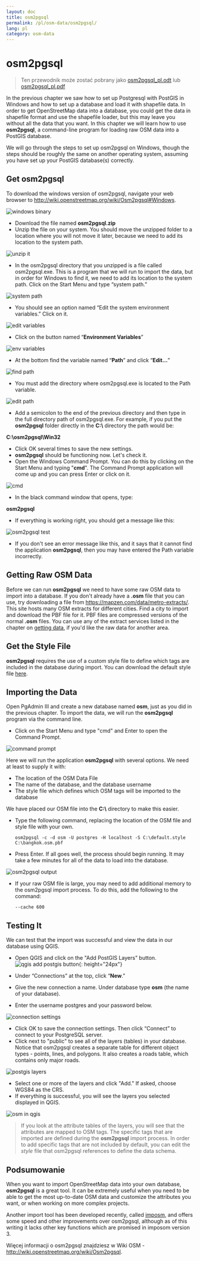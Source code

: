 ```yaml
---
layout: doc
title: osm2pgsql
permalink: /pl/osm-data/osm2pgsql/
lang: pl
category: osm-data
---
```


osm2pgsql
==========

> Ten przewodnik może zostać pobrany jako [osm2pgsql_pl.odt](/files/osm2pgsql_pl.odt) lub [osm2pgsql_pl.pdf](/files/osm2pgsql_pl.pdf)  

In the previous chapter we saw how to set up Postgresql with PostGIS in Windows and how to set up a database and load it with shapefile data. In order to get OpenStreetMap data into a database, you could get the data in shapefile format and use the shapefile loader, but this may leave you without all the data that you want. In this chapter we will learn how to use **osm2pgsql**, a command-line program for loading raw OSM data into a PostGIS database.  

We will go through the steps to set up osm2pgsql on Windows, though the steps should be roughly the same on another operating system, assuming you have set up your PostGIS database(s) correctly.  

Get osm2pgsql
-------------

To download the windows version of osm2pgsql, navigate your web browser to <http://wiki.openstreetmap.org/wiki/Osm2pgsql#Windows>.  

![windows binary][]

- Download the file named **osm2pgsql.zip**  
- Unzip the file on your system. You should move the unzipped folder to a location where you will not move it later, because we need to add its location to the system path.  

![unzip it][]

- In the osm2pgsql directory that you unzipped is a file called osm2pgsql.exe.  This is a program that we will run to import the data, but in order for Windows to find it, we need to add its location to the system path.  Click on the Start Menu and type “system path.”  

![system path][]

- You should see an option named “Edit the system environment variables.”  Click on it.  

![edit variables][]

- Click on the button named “**Environment Variables**”  

![env variables][]

- At the bottom find the variable named “**Path**” and click “**Edit...**”  

![find path][]

- You must add the directory where osm2pgsql.exe is located to the Path variable.  

![edit path][]

- Add a semicolon to the end of the previous directory and then type in the full directory path of osm2pgsql.exe.  For example, if you put the **osm2pgsql** folder directly in the **C:\\** directory the path would be:  
	
**C:\osm2pgsql\Win32**  

- Click OK several times to save the new settings.  
- **osm2pgsql** should be functioning now. Let's check it.  
- Open the Windows Command Prompt. You can do this by clicking on the Start Menu and typing "**cmd**". The Command Prompt application will come up and you can press Enter or click on it.  

![cmd][]

- In the black command window that opens, type:  

**osm2pgsql**

- If everything is working right, you should get a message like this:  

![osm2pgsql test][]

- If you don't see an error message like this, and it says that it cannot find the application **osm2pgsql**, then you may have entered the Path variable incorrectly.  

Getting Raw OSM Data
---------------------
Before we can run **osm2pgsql** we need to have some raw OSM data to import into a database. If you don't already have a **.osm** file that you can use, try downloading a file from <https://mapzen.com/data/metro-extracts/>. This site hosts many OSM extracts for different cities.  Find a city to import and download the PBF file for it. PBF files are compressed versions of the normal **.osm** files. You can use any of the extract services listed in the chapter on [getting data](/en/osm-data/getting-data), if you'd like the raw data for another area.  

Get the Style File
------------------
**osm2pgsql** requires the use of a custom style file to define which tags are included in the database during import. You can download the default style file [here](/files/default.style).  

Importing the Data
-------------------
Open PgAdmin III and create a new database named **osm**, just as you did in the previous chapter. To import the data, we will run the **osm2pgsql** program via the command line. 

- Click on the Start Menu and type "cmd" and Enter to open the Command Prompt.  

![command prompt][]

Here we will run the application **osm2pgsql** with several options. We need at least to supply it with:  

- The location of the OSM Data File  
- The name of the database, and the database username  
- The style file which defines which OSM tags will be imported to the database  

We have placed our OSM file into the **C:\\** directory to make this easier.  

- Type the following command, replacing the location of the OSM file and style file with your own.

      osm2pgsql -c -d osm -U postgres -H localhost -S C:\default.style C:\bangkok.osm.pbf  

- Press Enter. If all goes well, the process should begin running. It may take a few minutes for all of the data to load into the database.  

![osm2pgsql output][]

- If your raw OSM file is large, you may need to add additional memory to the osm2pgsql import process. To do this, add the following to the command:  

      --cache 600

Testing It
-----------

We can test that the import was successful and view the data in our database using QGIS.  

- Open QGIS and click on the "Add PostGIS Layers" button. ![qgis add postgis button][]{: height="24px"}

- Under “Connections” at the top, click “**New**.”  
- Give the new connection a name.  Under database type **osm** (the name of your database).  
- Enter the username postgres and your password below.  

![connection settings][]

- Click OK to save the connection settings.  Then click “Connect” to connect to your PostgreSQL server.  
- Click next to "public" to see all of the layers (tables) in your database. Notice that osm2pgsql creates a separate table for different object types - points, lines, and polygons. It also creates a roads table, which contains only major roads.  

![postgis layers][]

- Select one or more of the layers and click "Add." If asked, choose WGS84 as the CRS.  
- If everything is successful, you will see the layers you selected displayed in QGIS.  

![osm in qgis][]

> If you look at the attribute tables of the layers, you will see that the attributes are mapped to OSM tags. The specific tags that are imported are defined during the **osm2pgsql** import process. In order to add specific tags that are not included by default, you can edit the *style* file that osm2pgsql references to define the data schema.  


Podsumowanie
-------

When you want to import OpenStreetMap data into your own database, **osm2pgsql** is a great tool. It can be extremely useful when you need to be able to get the most up-to-date OSM data and customize the attributes you want, or when working on more complex projects.  

Another import tool has been developed recently, called [imposm](http://imposm.org/), and offers some speed and other improvements over osm2pgsql, although as of this writing it lacks other key functions which are promised in imposom version 3.  

Więcej informacji o osm2pgsql znajdziesz w Wiki OSM - <http://wiki.openstreetmap.org/wiki/Osm2pgsql>.  


[windows binary]: /images/osm-data/windows-binary.png
[unzip it]: /images/osm-data/unzip-it.png
[system path]: /images/osm-data/system-path.png
[edit variables]: /images/osm-data/edit-environment-variables.png
[env variables]: /images/osm-data/environment-variables.png
[find path]: /images/osm-data/find-path.png
[edit path]: /images/osm-data/edit-path-variable.png
[cmd]: /images/osm-data/cmd.png
[osm2pgsql test]: /images/osm-data/osm2pgsql-test.png
[command prompt]: /images/osm-data/command-prompt.png
[osm2pgsql output]: /images/osm-data/osm2pgsql-output.png
[qgis add postgis button]: /images/osm-data/add-postgis-button.png
[connection settings]: /images/osm-data/connection-settings.png
[postgis layers]: /images/osm-data/postgis-layers.png
[osm in qgis]: /images/osm-data/osm-in-qgis.png

